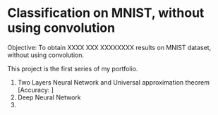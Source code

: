 # Classification on MNIST, without using convolution

Objective: To obtain XXXX XXX XXXXXXXX results on MNIST dataset, without using convolution.

This project is the first series of my portfolio. 

1. Two Layers Neural Network and Universal approximation theorem [Accuracy: ]
2. Deep Neural Network
3.  
